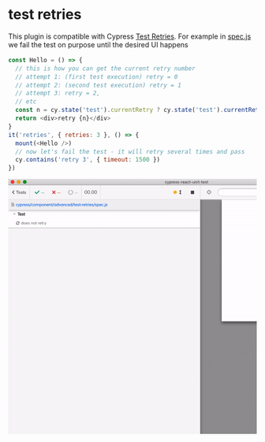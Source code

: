 # test retries

This plugin is compatible with Cypress [Test Retries](https://github.com/cypress-io/cypress/pull/3968). For example in [spec.js](spec.js) we fail the test on purpose until the desired UI happens

```js
const Hello = () => {
  // this is how you can get the current retry number
  // attempt 1: (first test execution) retry = 0
  // attempt 2: (second test execution) retry = 1
  // attempt 3: retry = 2,
  // etc
  const n = cy.state('test').currentRetry ? cy.state('test').currentRetry() : 0
  return <div>retry {n}</div>
}
it('retries', { retries: 3 }, () => {
  mount(<Hello />)
  // now let's fail the test - it will retry several times and pass
  cy.contains('retry 3', { timeout: 1500 })
})
```

![Retries in action](images/retries.gif)
